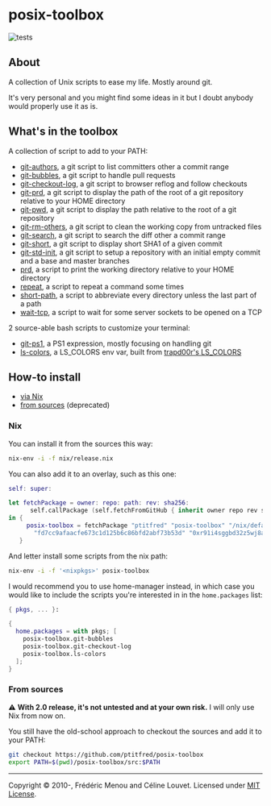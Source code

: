 # posix-toolbox

![tests](https://github.com/ptitfred/posix-toolbox/workflows/tests/badge.svg)

## About

A collection of Unix scripts to ease my life. Mostly around git.

It's very personal and you might find some ideas in it but I doubt anybody would
properly use it as is.

## What's in the toolbox

A collection of script to add to your PATH:
- [git-authors](src/git-authors), a git script to list committers other a commit range
- [git-bubbles](src/git-bubbles), a git script to handle pull requests
- [git-checkout-log](src/git-checkout-log), a git script to browser reflog and follow checkouts
- [git-prd](src/git-prd), a git script to display the path of the root of a git repository relative to your HOME directory
- [git-pwd](src/git-pwd), a git script to display the path relative to the root of a git repository
- [git-rm-others](src/git-rm-others), a git script to clean the working copy from untracked files
- [git-search](src/git-search), a git script to search the diff other a commit range
- [git-short](src/git-short), a git script to display short SHA1 of a given commit
- [git-std-init](src/git-std-init), a git script to setup a repository with an initial empty commit and a base and master branches
- [prd](src/prd), a script to print the working directory relative to your HOME directory
- [repeat](src/repeat), a script to repeat a command some times
- [short-path](src/short-path), a script to abbreviate every directory unless the last part of a path
- [wait-tcp](src/wait-tcp), a script to wait for some server sockets to be opened on a TCP

2 source-able bash scripts to customize your terminal:
- [git-ps1](src/bash/git-ps1), a PS1 expression, mostly focusing on handling git
- [ls-colors](nix/ls-colors.nix), a LS_COLORS env var, built from [trapd00r's LS_COLORS](https://github.com/trapd00r/LS_COLORS)

## How-to install

- [via Nix](#nix)
- [from sources](#from-sources) (deprecated)

### Nix

You can install it from the sources this way:

```bash
nix-env -i -f nix/release.nix
```

You can also add it to an overlay, such as this one:

```nix
self: super:

let fetchPackage = owner: repo: path: rev: sha256:
      self.callPackage (self.fetchFromGitHub { inherit owner repo rev sha256; } + path) {};
in {
     posix-toolbox = fetchPackage "ptitfred" "posix-toolbox" "/nix/default.nix"
       "fd7cc9afaacfe673c1d125b6c86bfd2abf73b53d" "0xr91i4sggbd32z5wj8ar1lz7wpcvjjs86zcq0mc785720y8629k";
   }
```

And letter install some scripts from the nix path:

```bash
nix-env -i -f '<nixpkgs>' posix-toolbox
```

I would recommend you to use home-manager instead, in which case you would like to include the scripts you're interested in in the `home.packages` list:

```nix
{ pkgs, ... }:

{
  home.packages = with pkgs; [
    posix-toolbox.git-bubbles
    posix-toolbox.git-checkout-log
    posix-toolbox.ls-colors
  ];
}
```

### From sources

:warning: **With 2.0 release, it's not untested and at your own risk.** I will only use Nix from now on.

You still have the old-school approach to checkout the sources and add it to your PATH:

```bash
git checkout https://github.com/ptitfred/posix-toolbox
export PATH=$(pwd)/posix-toolbox/src:$PATH
```

* * *

Copyright &copy; 2010-, Frédéric Menou and Céline Louvet. Licensed under [MIT License].

[MIT License]: https://github.com/ptitfred/posix-toolbox/raw/master/LICENSE.txt
